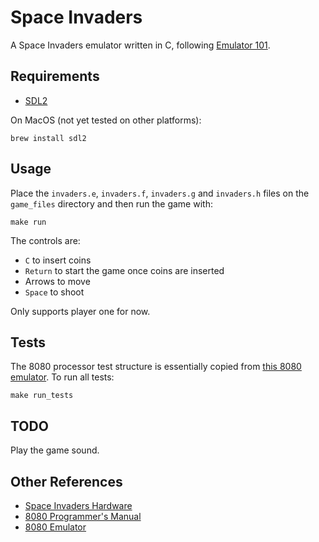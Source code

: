 # Space Invaders

A Space Invaders emulator written in C, following [Emulator 101](http://emulator101.com).

## Requirements

- [SDL2](https://www.libsdl.org/)

On MacOS (not yet tested on other platforms):

```
brew install sdl2
```

## Usage

Place the `invaders.e`, `invaders.f`, `invaders.g` and `invaders.h` files on the `game_files` directory and then run the game with:

```
make run
```

The controls are:

- `C` to insert coins
- `Return` to start the game once coins are inserted
- Arrows to move
- `Space` to shoot

Only supports player one for now.

## Tests

The 8080 processor test structure is essentially copied from [this 8080 emulator](https://github.com/superzazu/8080). To run all tests:

```
make run_tests
```

## TODO

Play the game sound.

## Other References

- [Space Invaders Hardware](http://computerarcheology.com/Arcade/SpaceInvaders/Hardware.html)
- [8080 Programmer's Manual](https://altairclone.com/downloads/manuals/8080%20Programmers%20Manual.pdf)
- [8080 Emulator](https://github.com/superzazu/8080)
